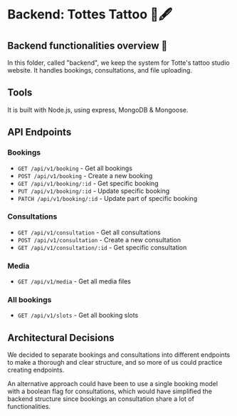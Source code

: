 # Backend: Tottes Tattoo 🎨🖋️
 
## Backend functionalities overview 🌟
 
In this folder, called "backend", we keep the system for Totte's tattoo studio website. It handles bookings, consultations, and file uploading.
 
## Tools
It is built with Node.js, using express, MongoDB & Mongoose.
 
## API Endpoints
 
### Bookings
- `GET /api/v1/booking` - Get all bookings
- `POST /api/v1/booking` - Create a new booking
- `GET /api/v1/booking/:id` - Get specific booking
- `PUT /api/v1/booking/:id` - Update specific booking
- `PATCH /api/v1/booking/:id` - Update part of specific booking
 
### Consultations
- `GET /api/v1/consultation` - Get all consultations
- `POST /api/v1/consultation` - Create a new consultation
- `GET /api/v1/consultation/:id` - Get specific consultation
 
### Media
- `GET /api/v1/media` - Get all media files
 
### All bookings
- `GET /api/v1/slots` - Get all booking slots

## Architectural Decisions

We decided to separate bookings and consultations into different endpoints to make a thorough and clear structure, and so more of us could practice creating endpoints.

An alternative approach could have been to use a single booking model with a boolean flag for consultations, which would have simplified the backend structure since bookings an consultation share a lot of functionalities.
